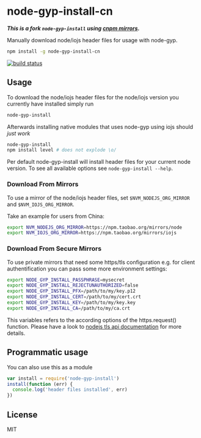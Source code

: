 # node-gyp-install-cn

___This is a fork `node-gyp-install` using [cnpm mirrors](https://npm.taobao.org/mirrors).___

Manually download node/iojs header files for usage with node-gyp.

``` sh
npm install -g node-gyp-install-cn
```

[![build status](http://img.shields.io/travis/cnpm/node-gyp-install.svg?style=flat)](http://travis-ci.org/cnpm/node-gyp-install)

## Usage

To download the node/iojs header files for the node/iojs version you currently
have installed simply run

``` sh
node-gyp-install
```

Afterwards installing native modules that uses node-gyp using iojs should *just work*

``` sh
node-gyp-install
npm install level # does not explode \o/
```

Per default node-gyp-install will install header files for your current node version.
To see all available options see `node-gyp-install --help`.

### Download From Mirrors

To use a mirror of the node/iojs header files, set `$NVM_NODEJS_ORG_MIRROR` and `$NVM_IOJS_ORG_MIRROR`.

Take an example for users from China:

``` sh
export NVM_NODEJS_ORG_MIRROR=https://npm.taobao.org/mirrors/node
export NVM_IOJS_ORG_MIRROR=https://npm.taobao.org/mirrors/iojs
```

### Download From Secure Mirrors

To use private mirrors that need some https/tls configuration e.g. for client authentification you
can pass some more environment settings:

``` sh
export NODE_GYP_INSTALL_PASSPHRASE=mysecret
export NODE_GYP_INSTALL_REJECTUNAUTHORIZED=false
export NODE_GYP_INSTALL_PFX=/path/to/my/key.p12
export NODE_GYP_INSTALL_CERT=/path/to/my/cert.crt
export NODE_GYP_INSTALL_KEY=/path/to/my/key.key
export NODE_GYP_INSTALL_CA=/path/to/my/ca.crt
```

This variables refers to the according options of the https.request() function.
Please have a look to [nodejs tls api documentation](https://nodejs.org/api/tls.html)
for more details.


## Programmatic usage

You can also use this as a module

``` js
var install = require('node-gyp-install')
install(function (err) {
  console.log('header files installed', err)
})
```

## License

MIT
